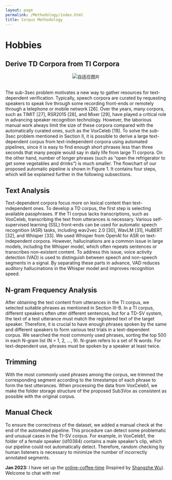 ```yaml
---
layout: page
permalink: /Methodology/index.html
title: Corpus Methodology
---
```


# Hobbies

## Derive TD Corpora from TI Corpora

<center>
<img src="https://slash1028.github.io/Sub3Vox/Image/overall.png" class="responsive-img" alt="自适应图片">
</center>

<br>The sub-3sec problem motivates a new way to gather resources for text-dependent verification. Typically, speech corpora are curated by requesting speakers to speak live through some recording front-ends or remotely through a telephone or mobile network [26]. Over the years, many corpora, such as TIMIT [27], RSR2015 [28], and Mixer [29], have played a critical role in advancing speaker recognition technology. However, the laborious manual work always limit the size of these corpora compared with the automatically curated ones, such as the VoxCeleb [19]. To solve the sub- 3sec problem mentioned in Section II, it is possible to derive a large text-dependent corpus from text-independent corpora using automated pipelines, since it is easy to find enough short phrases less than three seconds that many people would say in daily life from large TI corpora. On the other hand, number of longer phrases (such as “open the refrigerator to get some vegetables and drinks”) is much smaller. The flowchart of our proposed automatic pipeline is shown in Figure 1. It contains four steps, which will be explained further in the following subsections.

## Text Analysis

Text-dependent corpora focus more on lexical content than text-independent ones. To develop a TD corpus, the first step is selecting available passphrases. If the TI corpus lacks transcriptions, such as VoxCeleb, transcribing the text from utterances is necessary. Various self-supervised learning (SSL) front-ends can be used for automatic speech recognition (ASR) tasks, including wav2vec 2.0 [30], WavLM [31], HuBERT [32], and Whisper [33]. We used Whisper from OpenAI for ASR on text-independent corpora. However, hallucinations are a common issue in large models, including the Whisper model, which often repeats sentences or transcribes non-existent content. To address this issue, voice activity detection (VAD) is used to distinguish between speech and non-speech segments in a signal. By separating these parts in advance, VAD reduces auditory hallucinations in the Whisper model and improves recognition speed. 


## N-gram Frequency Analysis

After obtaining the text content from utterances in the TI corpus, we selected suitable phrases as mentioned in Section III-B. In a TI corpus, different speakers often utter different sentences, but for a TD-SV system, the text of a test utterance must match the registered text of the target speaker. Therefore, it is crucial to have enough phrases spoken by the same and different speakers to form various test trials in a text-dependent corpus. We searched the most commonly used phrases, sorting the top 500 in each N-gram list (N = 1, 2, ..., 9). N-gram refers to a set of N words. For text-dependent use, phrases must be spoken by a speaker at least twice.

##  Trimming

With the most commonly used phrases among the corpus, we trimmed the corresponding segment according to the timestamps of each phrase to form the test utterances. When processing the data from VoxCeleb1, we make the folder storage structure of the proposed Sub3Vox as consistent as possible with the original corpus.

##  Manual Check

To ensure the correctness of the dataset, we added a manual check at the end of the automated pipeline. This procedure can detect some problematic and unusual cases in the TI-SV corpus. For example, in VoxCeleb1, the folder of a female speaker (id10384) contains a male speaker’s clip, which our pipeline could not automatically detect. Therefore, random checking by human listeners is necessary to minimize the number of incorrectly annotated segments. 

**Jan 2023:** I have set up the [online-coffee-time](https://calendly.com/lancecai/meet-with-lance) (Inspired by [Shangzhe Wu](https://elliottwu.com/)). Welcome to chat with me!

<!-- Calendly inline widget begin -->

<div class="calendly-inline-widget" data-url="https://calendly.com/lancecai/meet-with-lance" style="min-width:320px;height:630px;"></div>
<script type="text/javascript" src="https://assets.calendly.com/assets/external/widget.js" async></script>
<!-- Calendly inline widget end -->

